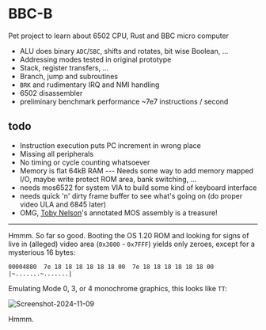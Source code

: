 # BBC-B
Pet project to learn about 6502 CPU, Rust and BBC micro computer

* ALU does binary `ADC`/`SBC`, shifts and rotates, bit wise Boolean, ...
* Addressing modes tested in original prototype
* Stack, register transfers, ...
* Branch, jump and subroutines
* `BRK` and rudimentary IRQ and NMI handling
* 6502 disassembler
* preliminary benchmark performance ~7e7 instructions / second
## todo
* Instruction execution puts PC increment in wrong place
* Missing all peripherals
* No timing or cycle counting whatsoever
* Memory is flat 64kB RAM --- Needs some way to add memory mapped I/O, maybe
  write protect ROM area, bank switching, ...
* needs mos6522 for system VIA to build some kind of keyboard interface
* needs quick 'n' dirty frame buffer to see what's going on (do proper video
  ULA and 6845 later)
* OMG, [Toby Nelson](https://tobylobster.github.io/mos/mos/index.html)'s
  annotated MOS assembly is a treasure!

---
Hmmm. So far so good. Booting the OS 1.20 ROM and looking for signs of live in
(alleged) video area (`0x3000` - `0x7FFF`) yields only zeroes, except for a
mysterious 16 bytes:

```
00004880  7e 18 18 18 18 18 18 00  7e 18 18 18 18 18 18 00  |~.......~.......|
```

Emulating Mode 0, 3, or 4 monochrome graphics, this looks like `TT`:

![Screenshot-2024-11-09](https://github.com/user-attachments/assets/7159f916-6cf3-4d72-bda9-4e6889c4789a)

Hmmm.
